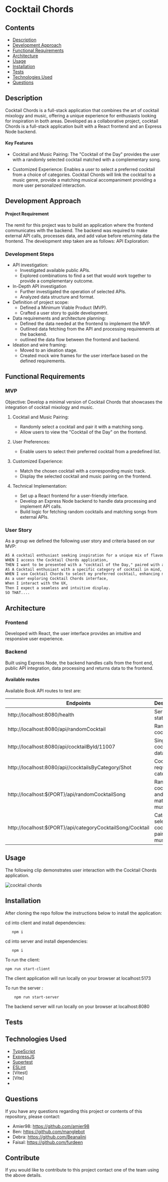 # Cocktail Chords

## Contents

- [Description](#description)
- [Development Approach](#developemnt-approach)
- [Functional Requirements](#functional-requirements)
- [Architecture](#architecture)
- [Usage](#usage)
- [Installation](#installtion)
- [Tests](#tests)
- [Technologies Used](#technolgies-used)
- [Questions](#how-to-contribute)

## Description

Cocktail Chords is a full-stack application that combines the art of cocktail mixology and music, offering a unique experience for enthusiasts looking for inspiration in both areas. Developed as a collaborative project, cocktail Chords is a full-stack application built with a React frontend and an Express Node backend.

#### Key Features

- Cocktail and Music Pairing: The "Cocktail of the Day" provides the user with a randomly selected cocktail matched with a complementary song.

- Customized Experience: Enables a user to select a preferred cocktail from a choice of categories. Cocktail Chords will link the cocktail to a music genre, provide a matching musical accompaniment providing a more user personalized interaction.

## Development Approach

#### Project Requirement

The remit for this project was to build an application where the frontend communicates with the backend.
The backend was required to make external API calls, processes data, and add value before returning data the frontend. The development step taken are as follows:
API Exploration:

### Development Steps

- API investigation:
  - Investigated available public APIs.
  - Explored combinations to find a set that would work together to provide a complementary outcome.
- In-Depth API investigation
  - Further investigated the operation of selected APIs.
  - Analyzed data structure and format.
- Definition of project scope:
  - Defined a Minimum Viable Product (MVP).
  - Crafted a user story to guide development.
- Data requirements and architecture planning:
  - Defined the data needed at the frontend to implement the MVP.
  - Outlined data fetching from the API and processing requirements at the backend.
  - outlined the data flow between the frontend and backend.
- Ideation and wire framing:
  - Moved to an ideation stage.
  - Created mock wire frames for the user interface based on the defined requirements.

## Functional Requirements

### MVP

Objective: Develop a minimal version of Cocktail Chords that showcases the integration of cocktail mixology and music.

1. Cocktail and Music Pairing:
   - Randomly select a cocktail and pair it with a matching song.
   - Allow users to view the "Cocktail of the Day" on the frontend.
2. User Preferences:
   - Enable users to select their preferred cocktail from a predefined list.
3. Customized Experience:

   - Match the chosen cocktail with a corresponding music track.
   - Display the selected cocktail and music pairing on the frontend.

4. Technical Implementation:

   - Set up a React frontend for a user-friendly interface.
   - Develop an Express Node backend to handle data processing and implement API calls.
   - Build logic for fetching random cocktails and matching songs from external APIs.

### User Story

As a group we defined the following user story and criteria based on our MVP:

```md
AS A cocktail enthusiast seeking inspiration for a unique mix of flavours and music experiences,
WHEN I access the Cocktail Chords application,
THEN I want to be presented with a "cocktail of the Day," paired with a matching themed song, so that I can discover new and exciting combinations.
AS A Cocktail enthusiast with a specific category of cocktail in mind,
WHEN I use Cocktail Chords to select my preferred cocktail, enhancing my overall experience.
As a user exploring Cocktail Chords interface,
When I interact with the UX,
Then I expect a seamless and intuitive display.
SO THAT....
```

## Architecture

### Frontend

Developed with React, the user interface provides an intuitive and responsive user experience.

### Backend

Built using Express Node, the backend handles calls from the front end, public API integration, data processing and returns data to the frontend.

#### Available routes

Available Book API routes to test are:

| Endpoints                                                  | Description                                        |
| ---------------------------------------------------------- | -------------------------------------------------- |
| http://localhost:8080/health                               | Server status                                      |
| http://localhost:8080/api/randomCocktail                   | Random cocktail                                    |
| http://localhost:8080/api/cocktailById/11007               | Single cocktail data                               |
| http://localhost:8080/api//cocktailsByCategory/Shot        | Cocktails in requested category                    |
| http://localhost:${PORT}/api/randomCocktailSong            | Random cocktail and matched music track            |
| http://localhost:${PORT}/api/categoryCocktailSong/Cocktail | Category selected cocktail paired with music track |

## Usage

The following clip demonstrates user interaction with the Cocktail Chords application.

![cocktail chords](./assets/cocktail-chords-clip.gif)

## Installation

After cloning the repo follow the instructions below to install the application:

cd into client and install dependencies:

       npm i

cd into server and install dependencies:

       npm i

To run the client:

    npm run start-client

The client application will run locally on your browser at localhost:5173

To run the server :

        npm run start-server

The backend server will run locally on your browser at localhost:8080

## Tests

## Technologies Used

- [TypeScript](https://www.typescriptlang.org/)
- [ExpressJS](https://expressjs.com/)
- [Supertest](https://www.npmjs.com/package/supertest)
- [ESLint](https://eslint.org/)
- [Vitest]
- [Vite]
-

## Questions

If you have any questions regarding this project or contents of this repository, please contact:

- Amier98: https://github.com/amier98
- Ben: https://github.com/manglebot
- Debra: https://github.com/Beanalini
- Faisal: https://github.com/furdeen

## Contribute

If you would like to contribute to this project contact one of the team using the above details.
